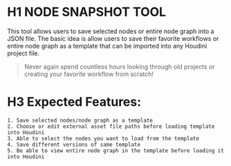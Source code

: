 # H1 NODE SNAPSHOT TOOL

This tool allows users to save selected nodes or entire node graph into a JSON file. The basic idea is allow users to save their favorite workflows or entire node graph as a template that can be imported into any Houdini project file.

>Never again spend countless hours looking through old projects or creating your favorite workflow from scratch!

# H3 Expected Features:
    1. Save selected nodes/node graph as a template
    2. Choose or edit external asset file paths before loading template into Houdini
    3. Able to select the nodes you want to load from the template
    4. Save different versions of same template
    5. Be able to view entire node graph in the template before loading it into Houdini